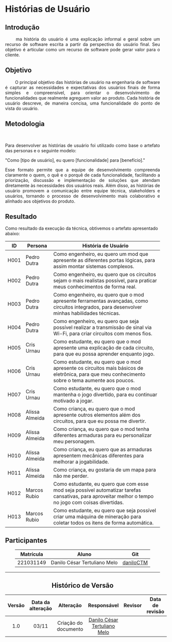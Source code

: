 # Histórias de Usuário

## Introdução

<div align="justify">&emsp;&emsp;
 ma história do usuário é uma explicação informal e geral sobre um recurso de software escrita a partir da perspectiva do usuário final. Seu objetivo é articular como um recurso de software pode gerar valor para o cliente.
</div>

## Objetivo

<div align="justify">&emsp;&emsp;
O principal objetivo das histórias de usuário na engenharia de software é capturar as necessidades e expectativas dos usuários finais de forma simples e compreensível, para orientar o desenvolvimento de funcionalidades que realmente agreguem valor ao produto. Cada história de usuário descreve, de maneira concisa, uma funcionalidade do ponto de vista do usuário.
</div>

## Metodologia

<div align="justify">&emsp;&emsp;

Para desenvolver as histórias de usuário foi utilizado como base o artefato das personas e o seguinte modelo:

"Como [tipo de usuário], eu quero [funcionalidade] para [benefício]."

Esse formato permite que a equipe de desenvolvimento compreenda claramente o quem, o quê e o porquê de cada funcionalidade, facilitando a priorização, discussão e implementação de soluções que atendam diretamente às necessidades dos usuários reais. Além disso, as histórias de usuário promovem a comunicação entre equipe técnica, stakeholders e usuários, tornando o processo de desenvolvimento mais colaborativo e alinhado aos objetivos do produto.

</div>

## Resultado

Como resultado da execução da técnica, obtivemos o artefato apresentado abaixo:

| ID   | Persona         | História de Usuário                                                                                                 |
|------|------------------|---------------------------------------------------------------------------------------------------------------------|
| H001 | Pedro Dutra     | Como engenheiro, eu quero um mod que apresente as diferentes portas lógicas, para assim montar sistemas complexos.  |
| H002 | Pedro Dutra     | Como engenheiro, eu quero que os circuitos sejam o mais realistas possível, para praticar meus conhecimentos de forma real. |
| H003 | Pedro Dutra     | Como engenheiro, eu quero que o mod apresente ferramentas avançadas, como circuitos integrados, para desenvolver minhas habilidades técnicas. |
| H004 | Pedro Dutra     | Como engenheiro, eu quero que seja possível realizar a transmissão de sinal via Wi-Fi, para criar circuitos com menos fios. |
| H005 | Cris Urnau      | Como estudante, eu quero que o mod apresente uma explicação de cada circuito, para que eu possa aprender enquanto jogo. |
| H006 | Cris Urnau      | Como estudante, eu quero que o mod apresente os circuitos mais básicos de eletrônica, para que meu conhecimento sobre o tema aumente aos poucos. |
| H007 | Cris Urnau      | Como estudante, eu quero que o mod mantenha o jogo divertido, para eu continuar motivado a jogar. |
| H008 | Alissa Almeida  | Como criança, eu quero que o mod apresente outros elementos além dos circuitos, para que eu possa me divertir. |
| H009 | Alissa Almeida  | Como criança, eu quero que o mod tenha diferentes armaduras para eu personalizar meu personagem. |
| H010 | Alissa Almeida  | Como criança, eu quero que as armaduras apresentem mecânicas diferentes para melhorar a jogabilidade. |
| H011 | Alissa Almeida  | Como criança, eu gostaria de um mapa para não me perder. |
| H012 | Marcos Rubio    | Como estudante, eu quero que com esse mod seja possível automatizar tarefas cansativas, para aproveitar melhor o tempo no jogo com coisas divertidas. |
| H013 | Marcos Rubio    | Como estudante, eu quero que seja possível criar uma máquina de mineração para coletar todos os itens de forma automática. | 

## Participantes

</center>

<div style="margin: 0 auto; width: fit-content;">

| Matrícula | Aluno                                 | Git                                                           |
| --------- | ------------------------------------- | ------------------------------------------------------------- |
| 221031149 | Danilo César Tertuliano Melo         | [daniloCTM](https://github.com/daniloctm)                     |

</div>

---

<center>

## Histórico de Versão

</center>

<div style="margin: 0 auto; width: fit-content;">

| Versão | Data da alteração |            Alteração            |                  Responsável                  |                      Revisor                       | Data de revisão |
| :----: | :---------------: | :-----------------------------: | :-------------------------------------------: | :------------------------------------------------: | :-------------: |
|  1.0   |       03/11       |      Criação do documento       | [Danilo César Tertuliano Melo](https://github.com/daniloctm) |                                                    |                 |

